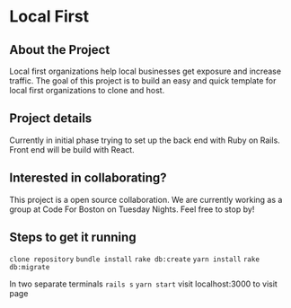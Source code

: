 # Local First

## About the Project

Local first organizations help local businesses get exposure and increase traffic.  The goal of this project is
to build an easy and quick template for local first organizations to clone and host.


## Project details
Currently in initial phase trying to set up the back end with Ruby on Rails.  Front end will be build with React.


##  Interested in collaborating?

This project is a open source collaboration.  We are currently working as a group at Code For Boston on Tuesday Nights.  Feel free to stop by!

## Steps to get it running
`clone repository`
`bundle install`
`rake db:create`
`yarn install`
`rake db:migrate`

In two separate terminals
`rails s`
`yarn start`
visit localhost:3000 to visit page
